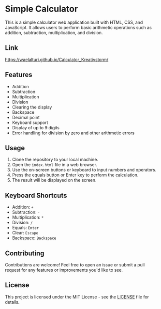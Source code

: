 # Simple Calculator

This is a simple calculator web application built with HTML, CSS, and JavaScript. It allows users to perform basic arithmetic operations such as addition, subtraction, multiplication, and division.

## Link
https://waelalturi.github.io/Calculator_Kreativstorm/

## Features

- Addition
- Subtraction
- Multiplication
- Division
- Clearing the display
- Backspace
- Decimal point
- Keyboard support
- Display of up to 9 digits
- Error handling for division by zero and other arithmetic errors

## Usage

1. Clone the repository to your local machine.
2. Open the `index.html` file in a web browser.
3. Use the on-screen buttons or keyboard to input numbers and operators.
4. Press the equals button or Enter key to perform the calculation.
5. The result will be displayed on the screen.

## Keyboard Shortcuts

- Addition: `+`
- Subtraction: `-`
- Multiplication: `*`
- Division: `/`
- Equals: `Enter`
- Clear: `Escape`
- Backspace: `Backspace`

## Contributing

Contributions are welcome! Feel free to open an issue or submit a pull request for any features or improvements you'd like to see.

## License

This project is licensed under the MIT License - see the [LICENSE](LICENSE) file for details.



